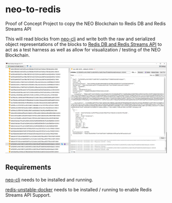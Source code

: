 # neo-to-redis
Proof of Concept Project to copy the NEO Blockchain to Redis DB and Redis Streams API

This will read blocks from [neo-cli](https://github.com/neo-project/neo-cli) and write both the raw and serialized object representations of the blocks to [Redis DB and Redis Streams API](https://github.com/antirez/redis) to act as a test harness as well as allow for visualization / testing of the NEO Blockchain.

<p align="center">
  <img src="NeoRedis.JPG" />
</p>

## Requirements
[neo-cli](https://github.com/neo-project/neo-cli) needs to be installed and running.

[redis-unstable-docker](https://github.com/gubanotorious/redis-unstable-docker) needs to be installed / running to enable Redis Streams API Support.
